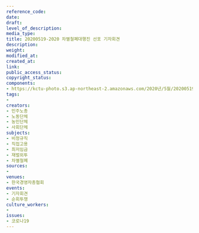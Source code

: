 ```yaml
---
reference_code: 
date: 
draft: 
level_of_description: 
media_type: 
title: 20200519-2020 차별철폐대행진 선포 기자회견
description: 
weight: 
modified_at: 
created_at: 
link: 
public_access_status: 
copyright_status: 
components:
- https://kctu-photo.s3.ap-northeast-2.amazonaws.com/2020년/5월/20200519-2020+차별철폐대행진+선포+기자회견/_BBS8050.jpg
tags:
- 
creators:
- 민주노총
- 노동단체
- 농민단체
- 사회단체
subjects:
- 비정규직
- 직접고용
- 최저임금
- 재벌외투
- 차별철폐
sources:
- 
venues:
- 한국경영자총협회
events:
- 기자회견
- 순회투쟁
culture_workers:
- 
issues:
- 코로나19
---
```

